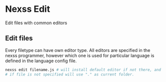 # Nexss Edit

Edit files with common editors

## Edit files

Every filetype can have own editor type. All editors are specified in the nexss programmer, however which one is used for particular language is defined in the language config file.

```sh
nexss edit filename.js # will install default editor if not there, and open it.
# if file is not specified will use "." as current folder.
```

